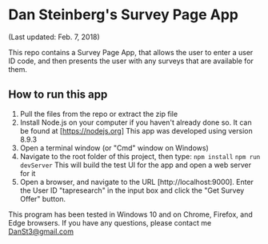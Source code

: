 # Dan Steinberg's Survey Page App
(Last updated:  Feb. 7, 2018)

This repo contains a Survey Page App, that allows the user to enter a user ID code, and then presents the user with any surveys that are available for them.

## How to run this app

1. Pull the files from the repo or extract the zip file
2. Install Node.js on your computer if you haven't already done so. It can be found at [https://nodejs.org] This app was developed using version 8.9.3
3. Open a terminal window (or "Cmd" window on Windows)
4. Navigate to the root folder of this project, then type:
   `npm install`
   `npm run devServer`
   This will build the test UI for the app and open a web server for it
5. Open a browser, and navigate to the URL [http://localhost:9000].  Enter the User ID "tapresearch" in the input box and click the "Get Survey Offer" button.

This program has been tested in Windows 10 and on Chrome, Firefox, and Edge browsers. If you have any questions, please contact me [DanSt3@gmail.com](mailto:DanSt3@gmail.com)

